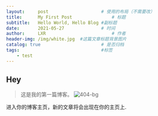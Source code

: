 ```yaml
---
layout:     post   				    # 使用的布局（不需要改）
title:      My First Post 				# 标题 
subtitle:   Hello World, Hello Blog #副标题
date:       2021-05-27 				# 时间
author:     LXR 						# 作者
header-img: /img/white.jpg 	#这篇文章标题背景图片
catalog: true 						# 是否归档
tags:								#标签
    - test
---
```


## Hey
>这是我的第一篇博客。
![404-bg](/img/404-bg.jpg)

进入你的博客主页，新的文章将会出现在你的主页上.
